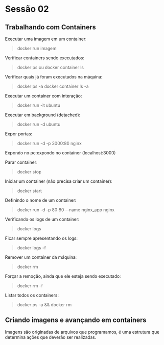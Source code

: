 # Sessão 02

## Trabalhando com Containers

Executar uma imagem em um container:
> docker run imagem

Verificar containers sendo executados:
> docker ps ou docker container ls

Verificar quais já foram executados na máquina:
> docker ps -a
> docker container ls -a

Executar um container com interação:
> docker run -it ubuntu

Executar em background (detached):
> docker run -d  ubuntu

Expor portas:
> docker run -d -p 3000:80 nginx

Expondo no pc:expondo no container (localhost:3000)

Parar container:
> docker stop <id ou nome>

Iniciar um container (não precisa criar um container):
> docker start <id> 

Definindo o nome de um container:
> docker run -d -p 80:80 --name nginx_app nginx

Verificando os logs de um container:
> docker logs <id>

Ficar sempre apresentando os logs:
> docker logs -f <id>

Remover um container da máquina:
> docker rm <id>

Forçar a remoção, ainda que ele esteja sendo executado:
> docker rm <id> -f

Listar todos os containers:
> docker ps -a && docker rm <id ou nome>

## Criando imagens e avançando em containers

Imagens são originadas de arquivos que programamos, é uma estrutura que determina ações que deverão ser realizadas.

